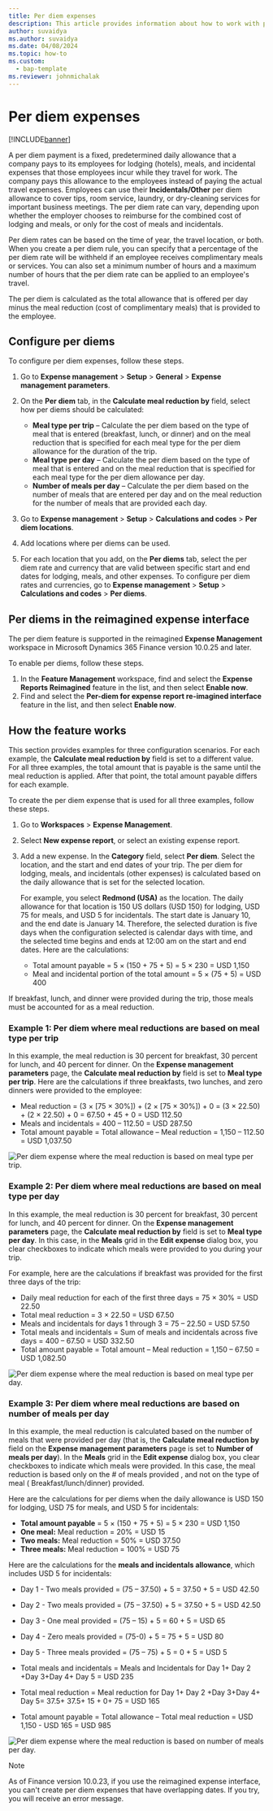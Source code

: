 ```yaml
---
title: Per diem expenses
description: This article provides information about how to work with per diem expenses.
author: suvaidya
ms.author: suvaidya
ms.date: 04/08/2024
ms.topic: how-to
ms.custom: 
  - bap-template
ms.reviewer: johnmichalak
---
```


# Per diem expenses

[!INCLUDE[banner](../includes/banner.md)]

A per diem payment is a fixed, predetermined daily allowance that a company pays to its employees for lodging (hotels), meals, and incidental expenses that those employees incur while they travel for work. The company pays this allowance to the employees instead of paying the actual travel expenses. Employees can use their **Incidentals/Other** per diem allowance to cover tips, room service, laundry, or dry-cleaning services for important business meetings. The per diem rate can vary, depending upon whether the employer chooses to reimburse for the combined cost of lodging and meals, or only for the cost of meals and incidentals.

Per diem rates can be based on the time of year, the travel location, or both. When you create a per diem rule, you can specify that a percentage of the per diem rate will be withheld if an employee receives complimentary meals or services. You can also set a minimum number of hours and a maximum number of hours that the per diem rate can be applied to an employee's travel.

The per diem is calculated as the total allowance that is offered per day minus the meal reduction (cost of complimentary meals) that is provided to the employee.

## Configure per diems

To configure per diem expenses, follow these steps.

1. Go to **Expense management** \> **Setup** \> **General** \> **Expense management parameters**.
2. On the **Per diem** tab, in the **Calculate meal reduction by** field, select how per diems should be calculated:

    - **Meal type per trip** – Calculate the per diem based on the type of meal that is entered (breakfast, lunch, or dinner) and on the meal reduction that is specified for each meal type for the per diem allowance for the duration of the trip.
    - **Meal type per day** – Calculate the per diem based on the type of meal that is entered and on the meal reduction that is specified for each meal type for the per diem allowance per day.
    - **Number of meals per day** – Calculate the per diem based on the number of meals that are entered per day and on the meal reduction for the number of meals that are provided each day.

3. Go to **Expense management** \> **Setup** \> **Calculations and codes** \> **Per diem locations**.
4. Add locations where per diems can be used.
5. For each location that you add, on the **Per diems** tab, select the per diem rate and currency that are valid between specific start and end dates for lodging, meals, and other expenses. To configure per diem rates and currencies, go to **Expense management** \> **Setup** \> **Calculations and codes** \> **Per diems**.

## Per diems in the reimagined expense interface

The per diem feature is supported in the reimagined **Expense Management** workspace in Microsoft Dynamics 365 Finance version 10.0.25 and later.

To enable per diems, follow these steps.

1. In the **Feature Management** workspace, find and select the **Expense Reports Reimagined** feature in the list, and then select **Enable now**.
2. Find and select the **Per-diem for expense report re-imagined interface** feature in the list, and then select **Enable now**.

## How the feature works

This section provides examples for three configuration scenarios. For each example, the **Calculate meal reduction by** field is set to a different value. For all three examples, the total amount that is payable is the same until the meal reduction is applied. After that point, the total amount payable differs for each example.

To create the per diem expense that is used for all three examples, follow these steps.

1. Go to **Workspaces** \> **Expense Management**.
2. Select **New expense report**, or select an existing expense report.
3. Add a new expense. In the **Category** field, select **Per diem**. Select the location, and the start and end dates of your trip. The per diem for lodging, meals, and incidentals (other expenses) is calculated based on the daily allowance that is set for the selected location.

    For example, you select **Redmond (USA)** as the location. The daily allowance for that location is 150 US dollars (USD 150) for lodging, USD 75 for meals, and USD 5 for incidentals. The start date is January 10, and the end date is January 14. Therefore, the selected duration is five days when the configuration selected is calendar days with time, and the selected time begins and ends at 12:00 am on the start and end dates. Here are the calculations:

    - Total amount payable = 5 × (150 + 75 + 5) = 5 × 230 = USD 1,150
    - Meal and incidental portion of the total amount = 5 × (75 + 5) = USD 400

If breakfast, lunch, and dinner were provided during the trip, those meals must be accounted for as a meal reduction.

### Example 1: Per diem where meal reductions are based on meal type per trip

In this example, the meal reduction is 30 percent for breakfast, 30 percent for lunch, and 40 percent for dinner. On the **Expense management parameters** page, the **Calculate meal reduction by** field is set to **Meal type per trip**. Here are the calculations if three breakfasts, two lunches, and zero dinners were provided to the employee:

- Meal reduction = (3 × \[75 × 30%\]) + (2 × \[75 × 30%\]) + 0 = (3 × 22.50) + (2 × 22.50) + 0 = 67.50 + 45 + 0 = USD 112.50
- Meals and incidentals = 400 – 112.50 = USD 287.50
- Total amount payable = Total allowance – Meal reduction = 1,150 – 112.50 = USD 1,037.50

![Per diem expense where the meal reduction is based on meal type per trip.](media/1-meal-type-per-trip.png)

###	Example 2: Per diem where meal reductions are based on meal type per day

In this example, the meal reduction is 30 percent for breakfast, 30 percent for lunch, and 40 percent for dinner. On the **Expense management parameters** page, the **Calculate meal reduction by** field is set to **Meal type per day**. In this case, in the **Meals** grid in the **Edit expense** dialog box, you clear checkboxes to indicate which meals were provided to you during your trip.

For example, here are the calculations if breakfast was provided for the first three days of the trip:

- Daily meal reduction for each of the first three days = 75 × 30% = USD 22.50
- Total meal reduction = 3 × 22.50 = USD 67.50
- Meals and incidentals for days 1 through 3 = 75 – 22.50 = USD 57.50
- Total meals and incidentals = Sum of meals and incidentals across five days = 400 – 67.50 = USD 332.50
- Total amount payable = Total amount – Meal reduction = 1,150 – 67.50 = USD 1,082.50

![Per diem expense where the meal reduction is based on meal type per day.](media/2-meal-type-per-day.png)

### Example 3: Per diem where meal reductions are based on number of meals per day

In this example, the meal reduction is calculated based on the number of meals that were provided per day (that is, the **Calculate meal reduction by** field on the **Expense management parameters** page is set to **Number of meals per day**). In the **Meals** grid in the **Edit expense** dialog box, you clear checkboxes to indicate which meals were provided.
In this case, the meal reduction is based only on the # of meals provided , and not on the type of meal ( Breakfast/lunch/dinner) provided.

Here are the calculations for per diems when the daily allowance is USD 150 for lodging, USD 75 for meals, and USD 5 for incidentals:

- **Total amount payable** = 5 × (150 + 75 + 5) = 5 × 230 = USD 1,150
- **One meal:** Meal reduction = 20% = USD 15
- **Two meals:** Meal reduction = 50% = USD 37.50
- **Three meals:** Meal reduction = 100% = USD 75

Here are the calculations for the **meals and incidentals allowance**, which includes USD 5 for incidentals:

- Day 1 - Two meals provided = (75 – 37.50) + 5 = 37.50 + 5 = USD 42.50
- Day 2 - Two meals provided = (75 – 37.50) + 5 = 37.50 + 5 = USD 42.50
- Day 3 - One meal provided = (75 – 15) + 5 = 60 + 5 = USD 65
- Day 4 - Zero meals provided = (75-0) + 5 = 75 + 5 = USD 80
- Day 5 - Three meals provided = (75 – 75) + 5 = 0 + 5 = USD 5

- Total meals and incidentals = Meals and Incidentals for Day 1+ Day 2 +Day 3+Day 4+ Day 5 = USD 235
- Total meal reduction = Meal reduction for Day 1+ Day 2 +Day 3+Day 4+ Day 5= 37.5+ 37.5+ 15 + 0+ 75 = USD 165
- Total amount payable = Total allowance – Total meal reduction = USD 1,150 - USD 165 = USD 985

![Per diem expense where the meal reduction is based on number of meals per day.](media/3-number-of-meals-per-day.png)

> [!NOTE]
> As of Finance version 10.0.23, if you use the reimagined expense interface, you can't create per diem expenses that have overlapping dates. If you try, you will receive an error message.
